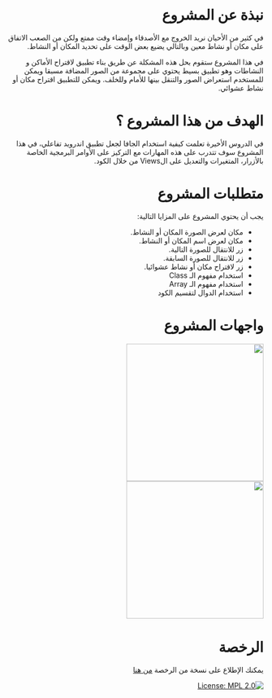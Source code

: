 # <div dir="rtl">نبذة عن المشروع</div>
<div dir="rtl">
في كثير من الأحيان نريد الخروج مع الأصدقاء وإمضاء وقت ممتع ولكن من الصعب الاتفاق على مكان أو نشاط معين وبالتالي يضيع بعض الوقت على تحديد المكان أو النشاط.

في هذا المشروع ستقوم بحل هذه المشكلة عن طريق بناء تطبيق لاقتراح الأماكن و النشاطات وهو تطبيق بسيط يحتوي على مجموعة من الصور المضافة مسبقا ويمكن للمستخدم استعراض الصور والتنقل بينها للأمام وللخلف. ويمكن للتطبيق اقتراح مكان أو نشاط عشوائي.
</div>

# <div dir="rtl">الهدف من هذا المشروع ؟</div> 
<div dir="rtl">
في الدروس الأخيرة تعلمت كيفية استخدام الجافا لجعل تطبيق اندرويد تفاعلي، في هذا المشروع سوف تتدرب على هذه المهارات مع التركيز على الأوامر البرمجية الخاصة بالأزرار، المتغيرات والتعديل على الViews من خلال الكود.
</div>

# <div dir="rtl">متطلبات المشروع</div>
<div dir="rtl">
يجب أن يحتوي المشروع على المزايا التالية:
<ul>
<li>
مكان لعرض الصورة المكان أو النشاط.
</li>
<li>
مكان لعرض اسم المكان أو النشاط.
</li>
<li>
زر للانتقال للصورة التالية.
</li>
<li>
زر للانتقال للصورة السابقة.
</li>
<li>
زر لاقتراح مكان أو نشاط عشوائيا.
</li>
<li>
استخدام مفهوم الـ Class
</li>
<li>
استخدام مفهوم الـ Array
</li>
<li>
استخدام الدوال لتقسيم الكود
</li>
</ul>
</div>

# <div dir="rtl">واجهات المشروع</div>
  <div dir="rtl"><img src="screenshots/screen_1.png" width="270"/>
  <img src="screenshots/screen_2.png" width="270"/></div>


# <div dir="rtl">الرخصة</div>

<div dir="rtl">

يمكنك الإطلاع على نسخة من الرخصة [من هنا](LICENSE)

[![License: MPL 2.0](https://img.shields.io/badge/License-MPL%202.0-brightgreen.svg)](https://opensource.org/licenses/MPL-2.0)

</div>


